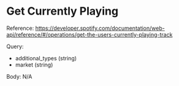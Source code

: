 ﻿# Get Currently Playing 

Reference: https://developer.spotify.com/documentation/web-api/reference/#/operations/get-the-users-currently-playing-track

Query:
- additional_types (string)
- market (string)

Body:
N/A